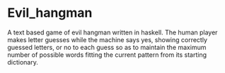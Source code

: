 # Evil_hangman
A text based game of evil hangman written in haskell. The human player makes letter guesses while the machine says yes, showing correctly guessed letters, or no to each guess so as to maintain the maximum number of possible words fitting the current pattern from its starting dictionary.
